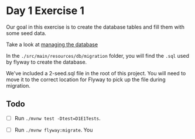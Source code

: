 # Day 1 Exercise 1

Our goal in this exercise is to create the database tables and fill them with some seed data.

Take a look at
[managing the database](https://tech-docs.corndel.com/express/managing-the-database)


In the `./src/main/resources/db/migration` folder, you will find the `.sql` used by flyway to create the database.

We've included a 2-seed.sql file in the root of this project. You will need to move it to the correct location for Flyway to pick up the file during migration.

## Todo

- [ ] Run `./mvnw test -Dtest=D1E1Tests`.

- [ ] Run `./mvnw flyway:migrate`. You
